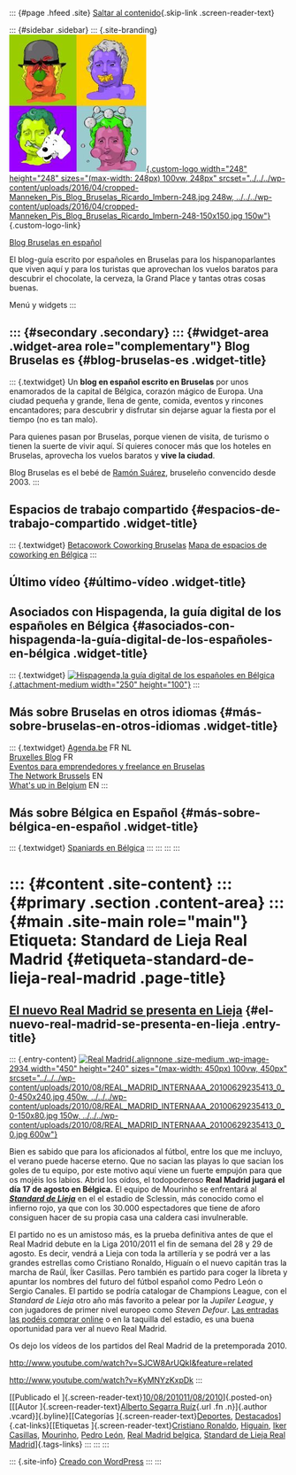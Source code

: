 ::: {#page .hfeed .site}
[Saltar al contenido](index.html#content){.skip-link
.screen-reader-text}

::: {#sidebar .sidebar}
::: {.site-branding}
[![](../../../wp-content/uploads/2016/04/cropped-Manneken_Pis_Blog_Bruselas_Ricardo_Imbern-248.jpg){.custom-logo
width="248" height="248" sizes="(max-width: 248px) 100vw, 248px"
srcset="../../../wp-content/uploads/2016/04/cropped-Manneken_Pis_Blog_Bruselas_Ricardo_Imbern-248.jpg 248w, ../../../wp-content/uploads/2016/04/cropped-Manneken_Pis_Blog_Bruselas_Ricardo_Imbern-248-150x150.jpg 150w"}](../../../index.html){.custom-logo-link}

[Blog Bruselas en español](../../../index.html)

El blog-guía escrito por españoles en Bruselas para los hispanoparlantes
que viven aquí y para los turistas que aprovechan los vuelos baratos
para descubrir el chocolate, la cerveza, la Grand Place y tantas otras
cosas buenas.

Menú y widgets
:::

::: {#secondary .secondary}
::: {#widget-area .widget-area role="complementary"}
Blog Bruselas es {#blog-bruselas-es .widget-title}
----------------

::: {.textwidget}
Un **blog en español escrito en Bruselas** por unos enamorados de la
capital de Bélgica, corazón mágico de Europa. Una ciudad pequeña y
grande, llena de gente, comida, eventos y rincones encantadores; para
descubrir y disfrutar sin dejarse aguar la fiesta por el tiempo (no es
tan malo).

Para quienes pasan por Bruselas, porque vienen de visita, de turismo o
tienen la suerte de vivir aquí. Sí quieres conocer más que los hoteles
en Bruselas, aprovecha los vuelos baratos y **vive la ciudad**.

Blog Bruselas es el bebé de [Ramón Suárez](http://www.ramonsuarez.com),
bruseleño convencido desde 2003.
:::

Espacios de trabajo compartido {#espacios-de-trabajo-compartido .widget-title}
------------------------------

::: {.textwidget}
[Betacowork Coworking Bruselas](http://www.betacowork.com) [Mapa de
espacios de coworking en Bélgica](http://coworkingbelgium.com)
:::

Último vídeo {#último-vídeo .widget-title}
------------

Asociados con Hispagenda, la guía digital de los españoles en Bélgica {#asociados-con-hispagenda-la-guía-digital-de-los-españoles-en-bélgica .widget-title}
---------------------------------------------------------------------

::: {.textwidget}
[![Hispagenda,la guía digital de los españoles en
Bélgica](../../../wp-content/uploads/2010/04/Hispagenda-250px.gif "Hispagenda, la guía digital de los españoles en Bélgica"){.attachment-medium
width="250" height="100"}](http://www.hispagenda.com)
:::

Más sobre Bruselas en otros idiomas {#más-sobre-bruselas-en-otros-idiomas .widget-title}
-----------------------------------

::: {.textwidget}
[Agenda.be](http://www.agenda.be) FR NL\
[Bruxelles Blog](http://www.bxlblog.be/) FR\
[Eventos para emprendedores y freelance en
Bruselas](http://www.betacowork.com/events/)\
[The Network
Brussels](http://groups.yahoo.com/group/TheNetworkBrussels/) EN\
[What\'s up in Belgium](http://www.whatsupin.be/) EN
:::

Más sobre Bélgica en Español {#más-sobre-bélgica-en-español .widget-title}
----------------------------

::: {.textwidget}
[Spaniards en Bélgica](http://www.spaniards.es/paises/belgica)
:::
:::
:::
:::

::: {#content .site-content}
::: {#primary .section .content-area}
::: {#main .site-main role="main"}
Etiqueta: Standard de Lieja Real Madrid {#etiqueta-standard-de-lieja-real-madrid .page-title}
=======================================

[El nuevo Real Madrid se presenta en Lieja](../../../index.html?p=2933) {#el-nuevo-real-madrid-se-presenta-en-lieja .entry-title}
-----------------------------------------------------------------------

::: {.entry-content}
[![Real
Madrid](../../../wp-content/uploads/2010/08/REAL_MADRID_INTERNAAA_20100629235413_0_0-450x240.jpg){.alignnone
.size-medium .wp-image-2934 width="450" height="240"
sizes="(max-width: 450px) 100vw, 450px"
srcset="../../../wp-content/uploads/2010/08/REAL_MADRID_INTERNAAA_20100629235413_0_0-450x240.jpg 450w, ../../../wp-content/uploads/2010/08/REAL_MADRID_INTERNAAA_20100629235413_0_0-150x80.jpg 150w, ../../../wp-content/uploads/2010/08/REAL_MADRID_INTERNAAA_20100629235413_0_0.jpg 600w"}](http://www.realmadrid.com/cs/Satellite/es/Prehome_ES2.htm)

Bien es sabido que para los aficionados al fútbol, entre los que me
incluyo, el verano puede hacerse eterno. Que no sacian las playas lo que
sacian los goles de tu equipo, por este motivo aquí viene un fuerte
empujón para que os mojéis los labios. Abrid los oídos, el todopoderoso
**Real Madrid jugará el día 17 de agosto en Bélgica.** El equipo de
Mourinho se enfrentará al ***[Standard de
Lieja](http://standard.sudpresse.be/?lng=fr)*** en el el estadio de
Sclessin, más conocido como el infierno rojo, ya que con los 30.000
espectadores que tiene de aforo consiguen hacer de su propia casa una
caldera casi invulnerable.

El partido no es un amistoso más, es la prueba definitiva antes de que
el Real Madrid debute en la Liga 2010/2011 el fin de semana del 28 y 29
de agosto. Es decir, vendrá a Lieja con toda la artillería y se podrá
ver a las grandes estrellas como Cristiano Ronaldo, Higuaín o el nuevo
capitán tras la marcha de Raúl, Íker Casillas. Pero también es partido
para coger la libreta y apuntar los nombres del futuro del fútbol
español como Pedro León o Sergio Canales. El partido se podría catalogar
de Champions League, con el *Standard de Lieja* otro año más favorito a
pelear por la *Jupiler League*, y con jugadores de primer nivel europeo
como *Steven Defour*. [Las entradas las podéis comprar
online](http://www.onlineticketsshop.com/) o en la taquilla del estadio,
es una buena oportunidad para ver al nuevo Real Madrid.

Os dejo los vídeos de los partidos del Real Madrid de la pretemporada
2010.

<http://www.youtube.com/watch?v=SJCW8ArUQkI&feature=related>

http://www.youtube.com/watch?v=KyMNYzKxpDk
:::

[[Publicado el
]{.screen-reader-text}[10/08/201011/08/2010](../../../index.html?p=2933)]{.posted-on}[[[Autor
]{.screen-reader-text}[Alberto Segarra
Ruíz](../../author/albertosegarraruiz/index.html){.url .fn .n}]{.author
.vcard}]{.byline}[[Categorías
]{.screen-reader-text}[Deportes](../../category/deportes/index.html),
[Destacados](../../category/destacados/index.html)]{.cat-links}[[Etiquetas
]{.screen-reader-text}[Cristiano
Ronaldo](../cristiano-ronaldo/index.html),
[Higuain](../higuain/index.html), [Iker
Casillas](../iker-casillas/index.html),
[Mourinho](../mourinho/index.html), [Pedro
León](../pedro-leon/index.html), [Real Madrid
belgica](../real-madrid-belgica/index.html), [Standard de Lieja Real
Madrid](index.html)]{.tags-links}
:::
:::
:::

::: {.site-info}
[Creado con WordPress](https://es.wordpress.org/)
:::
:::
